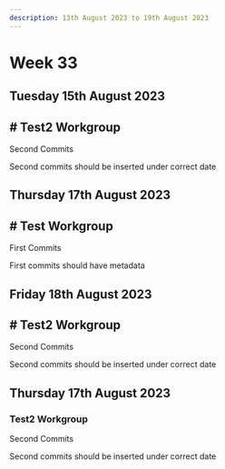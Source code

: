 ```yaml
---
description: 13th August 2023 to 19th August 2023
---
```


# Week 33

## Tuesday 15th August 2023
## # Test2 Workgroup

Second Commits

Second commits should be inserted under correct date
## Thursday 17th August 2023
## # Test Workgroup

First Commits

First commits should have metadata
## Friday 18th August 2023
## # Test2 Workgroup

Second Commits

Second commits should be inserted under correct date
## Thursday 17th August 2023

### Test2 Workgroup

Second Commits

Second commits should be inserted under correct date